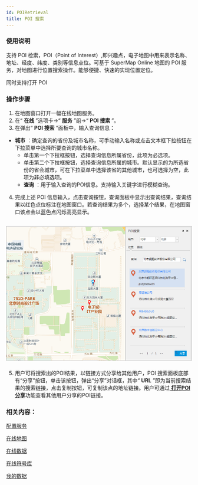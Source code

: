 ```yaml
---
id: POIRetrieval
title: POI 搜索
---
```

### 使用说明

支持 POI 检索，POI（Point of Interest）,即兴趣点，电子地图中用来表示名称、地址、经度、纬度、类别等信息点位。可基于
SuperMap Online 地图的 POI 服务，对地图进行位置搜索操作。能够便捷、快速的实现位置定位。

同时支持打开 POI

### 操作步骤

  1. 在地图窗口打开一幅在线地图服务。
  2. 在“ **在线** ”选项卡->“ **服务** ”组->“ **POI 搜索** ”。
  3. 在弹出“ **POI 搜索** ”面板中，输入查询信息： 
  * **城市** ：确定查询的省份及城市名称，可手动输入名称或点击文本框下拉按钮在下拉菜单中选择所要查询的城市名称。 
    * 单击第一个下拉框按钮，选择查询信息所属省份，此项为必选项。
    * 单击第二个下拉框按钮，选择查询信息所属的城市。默认显示的为所选省份的省会城市，可在下拉菜单中选择该省的其他城市，也可选择为空，此项为非必填选项。
    * **查询** ：用于输入查询的POI信息。支持输入关键字进行模糊查询。
  4. 完成上述 POI 信息输入，点击查询按钮，查询面板中显示出查询结果，查询结果以红色点位标注在地图窗口。若查询结果为多个，选择某个结果，在地图窗口该点会以蓝色点闪烁高亮显示。  
  
![](img/QueryResult.png)  
---  
  5. 用户可将搜索出的POI结果，以链接方式分享给其他用户，POI 搜索面板底部有“分享”按钮，单击该按钮，弹出“分享”对话框，其中“ **URL** ”即为当前搜索结果的搜索链接，点击复制按钮，可复制该点的地址链接。用户可通过[ **打开POI分享**](OpenPOI)功能查看其他用户分享的POI链接。

### 相关内容：

 [配置服务](ConfigureAddress)

 [在线地图](OnlineMap)

 [在线数据](OnlineData)

 [在线符号库](OnlineSymbol)

 [我的数据](OnlineMyData)


